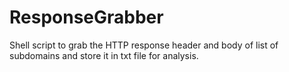# ResponseGrabber
Shell script to grab the HTTP response header and body of list of subdomains and store it in txt file for analysis.
